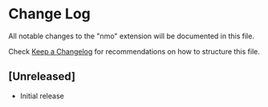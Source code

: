 # Change Log

All notable changes to the "nmo" extension will be documented in this file.

Check [Keep a Changelog](http://keepachangelog.com/) for recommendations on how to structure this file.

## [Unreleased]

- Initial release